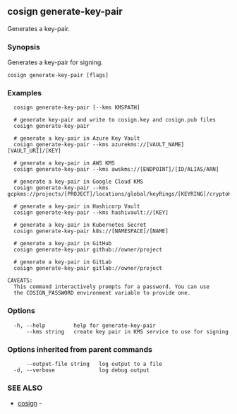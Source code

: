 ## cosign generate-key-pair

Generates a key-pair.

### Synopsis

Generates a key-pair for signing.

```
cosign generate-key-pair [flags]
```

### Examples

```
  cosign generate-key-pair [--kms KMSPATH]

  # generate key-pair and write to cosign.key and cosign.pub files
  cosign generate-key-pair

  # generate a key-pair in Azure Key Vault
  cosign generate-key-pair --kms azurekms://[VAULT_NAME][VAULT_URI]/[KEY]

  # generate a key-pair in AWS KMS
  cosign generate-key-pair --kms awskms://[ENDPOINT]/[ID/ALIAS/ARN]

  # generate a key-pair in Google Cloud KMS
  cosign generate-key-pair --kms gcpkms://projects/[PROJECT]/locations/global/keyRings/[KEYRING]/cryptoKeys/[KEY]

  # generate a key-pair in Hashicorp Vault
  cosign generate-key-pair --kms hashivault://[KEY]

  # generate a key-pair in Kubernetes Secret
  cosign generate-key-pair k8s://[NAMESPACE]/[NAME]

  # generate a key-pair in GitHub
  cosign generate-key-pair github://owner/project

  # generate a key-pair in GitLab
  cosign generate-key-pair gitlab://owner/project

CAVEATS:
  This command interactively prompts for a password. You can use
  the COSIGN_PASSWORD environment variable to provide one.
```

### Options

```
  -h, --help         help for generate-key-pair
      --kms string   create key pair in KMS service to use for signing
```

### Options inherited from parent commands

```
      --output-file string   log output to a file
  -d, --verbose              log debug output
```

### SEE ALSO

* [cosign](cosign.md)	 - 

